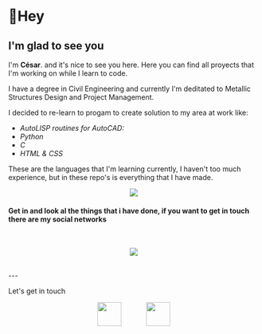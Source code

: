 # 👋Hey

## I'm glad to see you  

I'm **César**.  and it's nice to see you here. Here you can find all proyects that I'm working on while I learn to code.

I have a degree in Civil Engineering and currently I'm deditated to Metallic Structures Design  and Project Management.

I decided to re-learn to progam to create solution to my area at work like:  
  
* *AutoLISP routines for AutoCAD:*  
* *Python*  
* *C*
* *HTML & CSS*

These are the languages that I'm learning currently, I haven't too much experience, but in these repo's is everything that I have made.
<br> 
<p align="center">
  <img src="https://github-readme-stats.vercel.app/api/top-langs/?username=cesarcobos&layout=compact&theme=radical" />
</p>



#### Get in and look al the things that i have done, if you want to get in touch there are my social networks
<br> 
<p align="center">
  <img src="https://github-readme-stats.vercel.app/api?username=cesarcobos&show_icons=true&theme=radical&count_private=true"/>
</p>
<br> 
---
<p> Let's get in touch</p>
<p align="center">
  <a href="https://www.linkedin.com/in/cesarcoboscv/" target="_blank" rel="noopener" title="in/cesarcoboscv">
    <img src="https://bl3302files.storage.live.com/y4m4-xW3lPHuvxx7Wc_1tVP2POe6d5pXBd4Kv0IM9jOVVtjyvrcStOOt0GWJxWyjLUe8AvttvZpmv8aVcHfWqCcffjLjCksPsJDnePrk_uG4YEH-5NZZAAsrSGJry11Rwt2pY66Eh-OXtzVDDJC99Ym8hbNH6-HY4A9hQAhnOOM7Ai24N73WCvJnE1DVOaFVG0u?width=64&height=64&cropmode=none" width="48"></a>
  &emsp;&emsp;&emsp;
  <a href="https://twitter.com/CesarcobosCV" target="_blank" rel="noopener" title="@cesarcoboscv">
    <img src="https://bl3302files.storage.live.com/y4mU_Ln_gx2mF3KHjdCOS1yCjmbvQrlWX17u6QS8hSFKw2RFeUOOwxVkYa6z-5YivJMwz6hzV3Kxa7bpCpevNipjXX_k-tItOwLVYi_nJy5ourW4ExcheHtH5v050d3Nzv81KDX_t3-m2sYZokDGjEcMgDPIv5uXiSghbKJE-wOIKRnz29yLo2eoj3wO4vbQabV?width=64&height=64&cropmode=none" width="48"></a>
</p>
  
